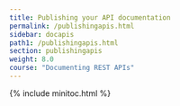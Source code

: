 ```yaml
---
title: Publishing your API documentation
permalink: /publishingapis.html
sidebar: docapis
path1: /publishingapis.html
section: publishingapis
weight: 8.0
course: "Documenting REST APIs"
---
```


{% include minitoc.html %}
